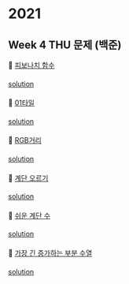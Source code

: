 # 2021
## Week 4 THU 문제 (백준)

👀 [피보나치 함수](https://www.acmicpc.net/problem/1003)

#### 

[solution](https://github.com/so-ohee/Algorithm/blob/main/src/me/algo/BaekJoon/Main_1003_%ED%94%BC%EB%B3%B4%EB%82%98%EC%B9%98%ED%95%A8%EC%88%98.java)

####

👀 [01타일](https://www.acmicpc.net/problem/1904)

#### 

[solution](https://github.com/so-ohee/Algorithm/blob/main/src/me/algo/BaekJoon/Main_1904_01%ED%83%80%EC%9D%BC.java)

####

👀 [RGB거리](https://www.acmicpc.net/problem/1149)
#### 

[solution](https://github.com/so-ohee/Algorithm/blob/main/src/me/algo/BaekJoon/Main_1149_RGB%EA%B1%B0%EB%A6%AC.java)

#### 

👀 [계단 오르기](https://www.acmicpc.net/problem/2579)
#### 

[solution](https://github.com/so-ohee/Algorithm/blob/main/src/me/algo/BaekJoon/Main_2579_%EA%B3%84%EB%8B%A8%EC%98%A4%EB%A5%B4%EA%B8%B0.java)

#### 

👀 [쉬운 계단 수](https://www.acmicpc.net/problem/10844)
#### 

[solution](https://github.com/so-ohee/Algorithm/blob/main/src/me/algo/BaekJoon/Main_10844_%EC%89%AC%EC%9A%B4%EA%B3%84%EB%8B%A8%EC%88%98.java)

#### 

👀 [가장 긴 증가하는 부분 수열](https://www.acmicpc.net/problem/11053)
#### 

[solution](https://github.com/so-ohee/Algorithm/blob/main/src/me/algo/BaekJoon/Main_11053_%EA%B0%80%EC%9E%A5%EA%B8%B4%EC%A6%9D%EA%B0%80%ED%95%98%EB%8A%94%EB%B6%80%EB%B6%84%EC%88%98%EC%97%B4.java)

#### 